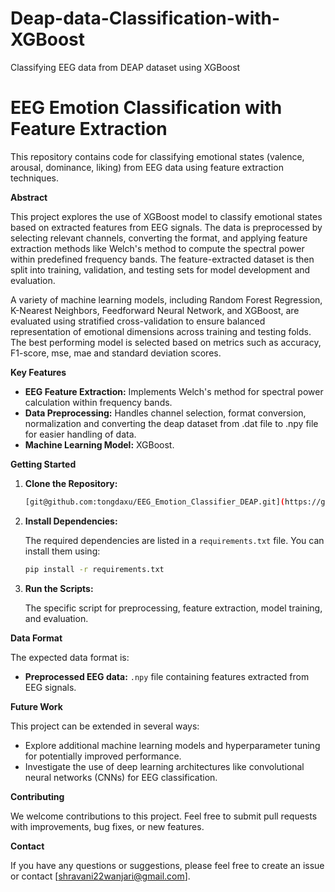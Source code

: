 # Deap-data-Classification-with-XGBoost
Classifying EEG data from DEAP dataset using XGBoost 

# EEG Emotion Classification with Feature Extraction

This repository contains code for classifying emotional states (valence, arousal, dominance, liking) from EEG data using feature extraction techniques.

**Abstract**

This project explores the use of XGBoost model to classify emotional states based on extracted features from EEG signals. The data is preprocessed by selecting relevant channels, converting the format, and applying feature extraction methods like Welch's method to compute the spectral power within predefined frequency bands. The feature-extracted dataset is then split into training, validation, and testing sets for model development and evaluation. 

A variety of machine learning models, including Random Forest Regression, K-Nearest Neighbors, Feedforward Neural Network, and XGBoost, are evaluated using stratified cross-validation to ensure balanced representation of emotional dimensions across training and testing folds. The best performing model is selected based on metrics such as accuracy, F1-score, mse, mae and standard deviation scores.

**Key Features**

* **EEG Feature Extraction:** Implements Welch's method for spectral power calculation within frequency bands.
* **Data Preprocessing:** Handles channel selection, format conversion, normalization and converting the deap dataset from .dat file to .npy file for easier handling of data. 
* **Machine Learning Model:** XGBoost.

**Getting Started**
1. **Clone the Repository:**

   ```bash
   [git@github.com:tongdaxu/EEG_Emotion_Classifier_DEAP.git](https://github.com/tongdaxu/EEG_Emotion_Classifier_DEAP.git)

2. **Install Dependencies:**

   The required dependencies are listed in a `requirements.txt` file. You can install them using:

   ```bash
   pip install -r requirements.txt
   ```

3. **Run the Scripts:**

   The specific script for preprocessing, feature extraction, model training, and evaluation.

**Data Format**

The expected data format is:

* **Preprocessed EEG data:** `.npy` file containing features extracted from EEG signals.


**Future Work**

This project can be extended in several ways:

* Explore additional machine learning models and hyperparameter tuning for potentially improved performance.
* Investigate the use of deep learning architectures like convolutional neural networks (CNNs) for EEG classification.

**Contributing**

We welcome contributions to this project. Feel free to submit pull requests with improvements, bug fixes, or new features. 


**Contact**

If you have any questions or suggestions, please feel free to create an issue or contact [shravani22wanjari@gmail.com].
```
